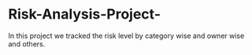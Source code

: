 # Risk-Analysis-Project-
In this project we tracked the risk level by category wise and owner wise and others.
